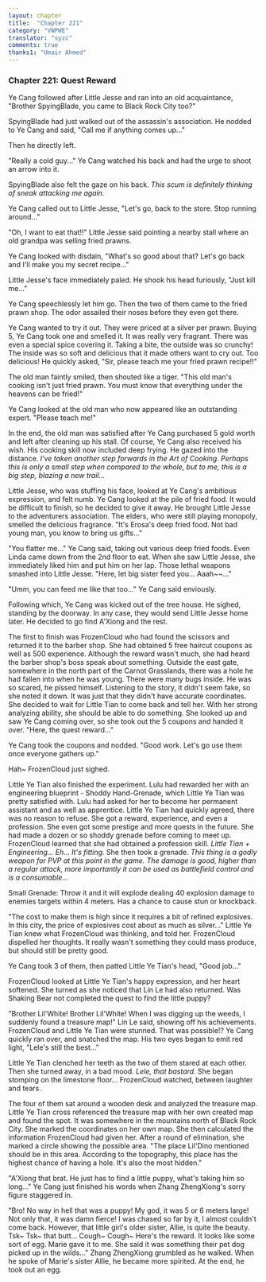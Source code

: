 ```yaml
---
layout: chapter
title:  "Chapter 221"
category: "VWPWE"
translator: "syzc"
comments: true
thanks1: "Umair Ahmed"
---
```


### Chapter 221: Quest Reward

Ye Cang followed after Little Jesse and ran into an old acquaintance, "Brother SpyingBlade, you came to Black Rock City too?"

SpyingBlade had just walked out of the assassin's association. He nodded to Ye Cang and said, "Call me if anything comes up..."

Then he directly left.

"Really a cold guy..." Ye Cang watched his back and had the urge to shoot an arrow into it. 

SpyingBlade also felt the gaze on his back. *This scum is definitely thinking of sneak attacking me again.*

Ye Cang called out to Little Jesse, "Let's go, back to the store. Stop running around..."

"Oh, I want to eat that!!" Little Jesse said pointing a nearby stall where an old grandpa was selling fried prawns.

Ye Cang looked with disdain, "What's so good about that? Let's go back and I'll make you my secret recipe..."

Little Jesse's face immediately paled. He shook his head furiously, "Just kill me..."

Ye Cang speechlessly let him go. Then the two of them came to the fried prawn shop. The odor assailed their noses before they even got there.

Ye Cang wanted to try it out. They were priced at a silver per prawn. Buying 5, Ye Cang took one and smelled it. It was really very fragrant. There was even a special spice covering it. Taking a bite, the outside was so crunchy! The inside was so soft and delicious that it made others want to cry out. Too delicious! He quickly asked, "Sir, please teach me your fried prawn recipe!!"

The old man faintly smiled, then shouted like a tiger. "This old man's cooking isn't just fried prawn. You must know that everything under the heavens can be fried!"

Ye Cang looked at the old man who now appeared like an outstanding expert. "Please teach me!"

In the end, the old man was satisfied after Ye Cang purchased 5 gold worth and left after cleaning up his stall. Of course, Ye Cang also received his wish. His cooking skill now included deep frying. He gazed into the distance. *I've taken another step forwards in the Art of Cooking. Perhaps this is only a small step when compared to the whole, but to me, this is a big step, blazing a new trail...*

Little Jesse, who was stuffing his face, looked at Ye Cang's ambitious expression, and felt numb. Ye Cang looked at the pile of fried food. It would be difficult to finish, so he decided to give it away. He brought Little Jesse to the adventurers association. The elders, who were still playing monopoly, smelled the delicious fragrance. "It's Erosa's deep fried food. Not bad young man, you know to bring us gifts..."

"You flatter me..." Ye Cang said, taking out various deep fried foods. Even Linda came down from the 2nd floor to eat. When she saw Little Jesse, she immediately liked him and put him on her lap. Those lethal weapons smashed into Little Jesse. "Here, let big sister feed you... Aaah~~..."

"Umm, you can feed me like that too..." Ye Cang said enviously.

Following which, Ye Cang was kicked out of the tree house. He sighed, standing by the doorway. In any case, they would send Little Jesse home later. He decided to go find A'Xiong and the rest.

The first to finish was FrozenCloud who had found the scissors and returned it to the barber shop. She had obtained 5 free haircut coupons as well as 500 experience. Although the reward wasn't much, she had heard the barber shop's boss speak about something. Outside the east gate, somewhere in the north part of the Carnot Grasslands, there was a hole he had fallen into when he was young. There were many bugs inside. He was so scared, he pissed himself. Listening to the story, it didn't seem fake, so she noted it down. It was just that they didn't have accurate coordinates. She decided to wait for Little Tian to come back and tell her. With her strong analyzing ability, she should be able to do something. She looked up and saw Ye Cang coming over, so she took out the 5 coupons and handed it over. "Here, the quest reward..."

Ye Cang took the coupons and nodded. "Good work. Let's go use them once everyone gathers up."

Hah~ FrozenCloud just sighed.

Little Ye Tian also finished the experiment. Lulu had rewarded her with an engineering blueprint - Shoddy Hand-Grenade, which Little Ye Tian was pretty satisfied with. Lulu had asked for her to become her permanent assistant and as well as apprentice. Little Ye Tian had quickly agreed, there was no reason to refuse. She got a reward, experience, and even a profession. She even got some prestige and more quests in the future. She had made a dozen or so shoddy grenade before coming to meet up. FrozenCloud learned that she had obtained a profession skill. *Little Tian + Engineering... Eh... It's fitting.* She then took a grenade. *This thing is a godly weapon for PVP at this point in the game. The damage is good, higher than a regular attack, more importantly it can be used as battlefield control and is a consumable...*

Small Grenade: Throw it and it will explode dealing 40 explosion damage to enemies targets within 4 meters. Has a chance to cause stun or knockback.

"The cost to make them is high since it requires a bit of refined explosives. In this city, the price of explosives cost about as much as silver..." Little Ye Tian knew what FrozenCloud was thinking, and told her. FrozenCloud dispelled her thoughts. It really wasn't something they could mass produce, but should still be pretty good.

Ye Cang took 3 of them, then patted Little Ye Tian's head, "Good job..."

FrozenCloud looked at Little Ye Tian's happy expression, and her heart softened. She turned as she noticed that Lin Le had also returned. Was Shaking Bear not completed the quest to find the little puppy?

"Brother Lil'White! Brother Lil'White! When I was digging up the weeds, I suddenly found a treasure map!" Lin Le said, showing off his achievements. FrozenCloud and Little Ye Tian were stunned. That was possible!? Ye Cang quickly ran over, and snatched the map. His two eyes began to emit red light, "Lele's still the best..."

Little Ye Tian clenched her teeth as the two of them stared at each other. Then she turned away, in a bad mood. *Lele, that bastard.* She began stomping on the limestone floor... FrozenCloud watched, between laughter and tears.

The four of them sat around a wooden desk and analyzed the treasure map. Little Ye Tian cross referenced the treasure map with her own created map and found the spot. It was somewhere in the mountains north of Black Rock City. She marked the coordinates on her own map. She then calculated the information FrozenCloud had given her. After a round of elimination, she marked a circle showing the possible area. "The place Lil'Dino mentioned should be in this area. According to the topography, this place has the highest chance of having a hole. It's also the most hidden."

"A'Xiong that brat. He just has to find a little puppy, what's taking him so long..." Ye Cang just finished his words when Zhang ZhengXiong's sorry figure staggered in. 

"Bro! No way in hell that was a puppy! My god, it was 5 or 6 meters large! Not only that, it was damn fierce! I was chased so far by it, I almost couldn't come back. However, that little girl's older sister, Allie, is quite the beauty. Tsk~ Tsk~ that butt... Cough~ Cough~ Here's the reward. It looks like some sort of egg. Marie gave it to me. She said it was something their pet dog picked up in the wilds..." Zhang ZhengXiong grumbled as he walked. When he spoke of Marie's sister Allie, he became more spirited. At the end, he took out an egg.
